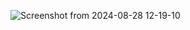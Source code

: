 ![Screenshot from 2024-08-28 12-19-10](https://github.com/user-attachments/assets/72cd8301-d26c-4a0a-b787-ea8655c401ee)
